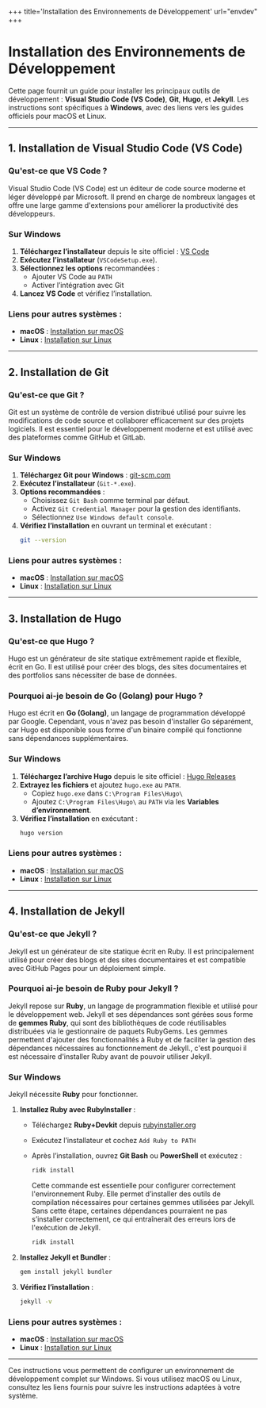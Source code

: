 +++
title='Installation des Environnements de Développement'
url="envdev"
+++

# Installation des Environnements de Développement

Cette page fournit un guide pour installer les principaux outils de développement : **Visual Studio Code (VS Code)**, **Git**, **Hugo**, et **Jekyll**. Les instructions sont spécifiques à **Windows**, avec des liens vers les guides officiels pour macOS et Linux.

---

## 1. Installation de Visual Studio Code (VS Code)

### Qu'est-ce que VS Code ?

Visual Studio Code (VS Code) est un éditeur de code source moderne et léger développé par Microsoft. Il prend en charge de nombreux langages et offre une large gamme d'extensions pour améliorer la productivité des développeurs.

### Sur Windows

1. **Téléchargez l’installateur** depuis le site officiel : [VS Code](https://code.visualstudio.com/download)
2. **Exécutez l’installateur** (`VSCodeSetup.exe`).
3. **Sélectionnez les options** recommandées :
   - Ajouter VS Code au `PATH`
   - Activer l’intégration avec Git
4. **Lancez VS Code** et vérifiez l’installation.

### Liens pour autres systèmes :

- **macOS** : [Installation sur macOS](https://code.visualstudio.com/docs/setup/mac)
- **Linux** : [Installation sur Linux](https://code.visualstudio.com/docs/setup/linux)

---

## 2. Installation de Git

### Qu'est-ce que Git ?

Git est un système de contrôle de version distribué utilisé pour suivre les modifications de code source et collaborer efficacement sur des projets logiciels. Il est essentiel pour le développement moderne et est utilisé avec des plateformes comme GitHub et GitLab.

### Sur Windows

1. **Téléchargez Git pour Windows** : [git-scm.com](https://git-scm.com/downloads)
2. **Exécutez l’installateur** (`Git-*.exe`).
3. **Options recommandées** :
   - Choisissez `Git Bash` comme terminal par défaut.
   - Activez `Git Credential Manager` pour la gestion des identifiants.
   - Sélectionnez `Use Windows default console`.
4. **Vérifiez l’installation** en ouvrant un terminal et exécutant :
   ```bash
   git --version
   ```

### Liens pour autres systèmes :

- **macOS** : [Installation sur macOS](https://git-scm.com/book/en/v2/Getting-Started-Installing-Git)
- **Linux** : [Installation sur Linux](https://git-scm.com/download/linux)

---

## 3. Installation de Hugo

### Qu'est-ce que Hugo ?

Hugo est un générateur de site statique extrêmement rapide et flexible, écrit en Go. Il est utilisé pour créer des blogs, des sites documentaires et des portfolios sans nécessiter de base de données.

### Pourquoi ai-je besoin de Go (Golang) pour Hugo ?

Hugo est écrit en **Go (Golang)**, un langage de programmation développé par Google. Cependant, vous n'avez pas besoin d'installer Go séparément, car Hugo est disponible sous forme d'un binaire compilé qui fonctionne sans dépendances supplémentaires.

### Sur Windows

1. **Téléchargez l’archive Hugo** depuis le site officiel : [Hugo Releases](https://github.com/gohugoio/hugo/releases)
2. **Extrayez les fichiers** et ajoutez `hugo.exe` au `PATH`.
   - Copiez `hugo.exe` dans `C:\Program Files\Hugo\`
   - Ajoutez `C:\Program Files\Hugo\` au `PATH` via les **Variables d’environnement**.
3. **Vérifiez l’installation** en exécutant :
   ```bash
   hugo version
   ```

### Liens pour autres systèmes :

- **macOS** : [Installation sur macOS](https://gohugo.io/installation/macos/)
- **Linux** : [Installation sur Linux](https://gohugo.io/installation/linux/)

---

## 4. Installation de Jekyll

### Qu'est-ce que Jekyll ?

Jekyll est un générateur de site statique écrit en Ruby. Il est principalement utilisé pour créer des blogs et des sites documentaires et est compatible avec GitHub Pages pour un déploiement simple.

### Pourquoi ai-je besoin de Ruby pour Jekyll ?

Jekyll repose sur **Ruby**, un langage de programmation flexible et utilisé pour le développement web. Jekyll et ses dépendances sont gérées sous forme de **gemmes Ruby**, qui sont des bibliothèques de code réutilisables distribuées via le gestionnaire de paquets RubyGems. Les gemmes permettent d'ajouter des fonctionnalités à Ruby et de faciliter la gestion des dépendances nécessaires au fonctionnement de Jekyll., c'est pourquoi il est nécessaire d'installer Ruby avant de pouvoir utiliser Jekyll.

### Sur Windows

Jekyll nécessite **Ruby** pour fonctionner.

1. **Installez Ruby avec RubyInstaller** :

   - Téléchargez **Ruby+Devkit** depuis [rubyinstaller.org](https://rubyinstaller.org/)
   - Exécutez l’installateur et cochez `Add Ruby to PATH`
   - Après l’installation, ouvrez **Git Bash** ou **PowerShell** et exécutez :

     ```bash
     ridk install
     ```

     Cette commande est essentielle pour configurer correctement l'environnement Ruby. Elle permet d’installer des outils de compilation nécessaires pour certaines gemmes utilisées par Jekyll. Sans cette étape, certaines dépendances pourraient ne pas s’installer correctement, ce qui entraînerait des erreurs lors de l'exécution de Jekyll.

     ```bash
     ridk install
     ```

2. **Installez Jekyll et Bundler** :
   ```bash
   gem install jekyll bundler
   ```
3. **Vérifiez l’installation** :
   ```bash
   jekyll -v
   ```

### Liens pour autres systèmes :

- **macOS** : [Installation sur macOS](https://jekyllrb.com/docs/installation/macos/)
- **Linux** : [Installation sur Linux](https://jekyllrb.com/docs/installation/ubuntu/)

---

Ces instructions vous permettent de configurer un environnement de développement complet sur Windows. Si vous utilisez macOS ou Linux, consultez les liens fournis pour suivre les instructions adaptées à votre système.
